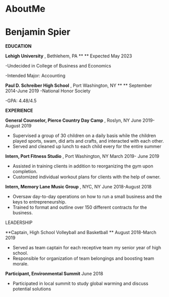# AboutMe
# Benjamin Spier

**EDUCATION**

**Lehigh University** , Bethlehem, PA        **                               **              Expected May 2023

-Undecided in College of Business and Economics

-Intended Major: Accounting

**Paul D. Schreiber High School** , Port Washington, NY **                 ** September 2014-June 2019 -National Honor Society

-GPA: 4.48/4.5

**EXPERIENCE**

**General Counselor, Pierce Country Day Camp** , Roslyn, NY                June 2019-August 2019

- Supervised a group of 30 children on a daily basis while the children played sports, swam, did arts and crafts, and interacted with each other.
- Served and cleaned up lunch to each child every for the entire summer

**Intern, Port Fitness Studio** , Port Washington, NY                                March 2019- June 2019

- Assisted in training clients in addition to reorganizing the gym upon completion.
- Customized individual workout plans for clients with the help of owner.

**Intern, Memory Lane Music Group** , NYC, NY                                June 2018-August 2018

- Oversaw day-to-day operations on how to run a small business and the keys to entrepreneurship.
- Trained to format and outline over 150 different contracts for the business.

LEADERSHIP

**Captain, High School Volleyball and Basketball                       **      August 2018-March 2019

- Served as team captain for each receptive team my senior year of high school.
- Responsible for organization of team belongings and boosting team morale.

**Participant, Environmental Summit**                                                           June 2018

- Participated in local summit to study global warming and discuss potential solutions

­­­­­­­­­­­­­­­­­­




